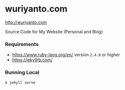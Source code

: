 # wuriyanto.com

http://wuriyanto.com

Source Code for My Website 
 (Personal and Blog)

### Requirements
- https://www.ruby-lang.org/en/ version `2.4.0` or higher
- https://jekyllrb.com/

### Running Local
```shell
$ jekyll serve
```